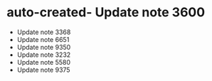# auto-created- Update note 3600
- Update note 3368
- Update note 6651
- Update note 9350
- Update note 3232
- Update note 5580
- Update note 9375

